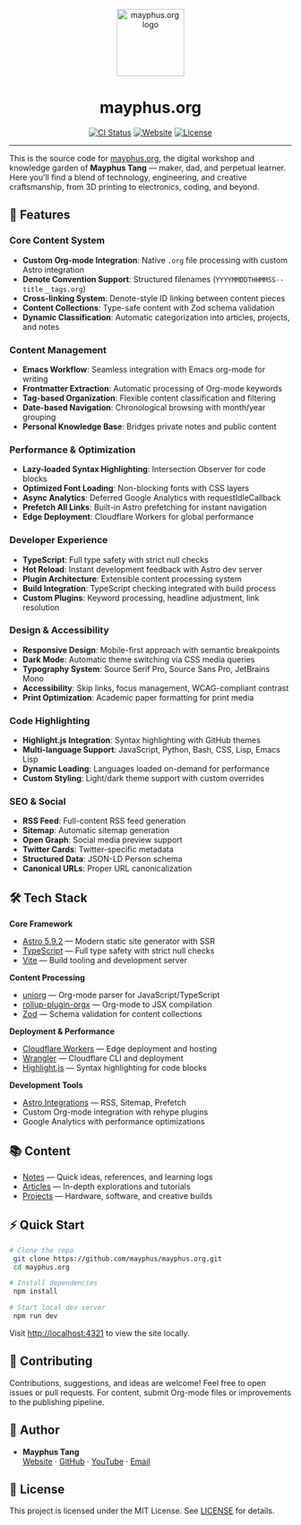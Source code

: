 <p align="center">
  <img src="https://mayphus.org/favicon.svg" alt="mayphus.org logo" width="120" />
</p>

<h1 align="center">mayphus.org</h1>

<p align="center">
  <a href="https://github.com/mayphus/mayphus.org/actions/workflows/ci.yml"><img src="https://github.com/mayphus/mayphus.org/actions/workflows/ci.yml/badge.svg" alt="CI Status"></a>
  <a href="https://mayphus.org/"><img src="https://img.shields.io/website?url=https%3A%2F%2Fmayphus.org" alt="Website"></a>
  <a href="https://github.com/mayphus/mayphus.org/blob/main/LICENSE"><img src="https://img.shields.io/github/license/mayphus/mayphus.org" alt="License"></a>
</p>

---

This is the source code for [mayphus.org](https://mayphus.org/), the digital workshop and knowledge garden of <strong>Mayphus Tang</strong> — maker, dad, and perpetual learner. Here you'll find a blend of technology, engineering, and creative craftsmanship, from 3D printing to electronics, coding, and beyond.

## 🚀 Features

### **Core Content System**
- **Custom Org-mode Integration**: Native `.org` file processing with custom Astro integration
- **Denote Convention Support**: Structured filenames (`YYYYMMDDTHHMMSS--title__tags.org`)
- **Cross-linking System**: Denote-style ID linking between content pieces
- **Content Collections**: Type-safe content with Zod schema validation
- **Dynamic Classification**: Automatic categorization into articles, projects, and notes

### **Content Management**
- **Emacs Workflow**: Seamless integration with Emacs org-mode for writing
- **Frontmatter Extraction**: Automatic processing of Org-mode keywords
- **Tag-based Organization**: Flexible content classification and filtering
- **Date-based Navigation**: Chronological browsing with month/year grouping
- **Personal Knowledge Base**: Bridges private notes and public content

### **Performance & Optimization**
- **Lazy-loaded Syntax Highlighting**: Intersection Observer for code blocks
- **Optimized Font Loading**: Non-blocking fonts with CSS layers
- **Async Analytics**: Deferred Google Analytics with requestIdleCallback
- **Prefetch All Links**: Built-in Astro prefetching for instant navigation
- **Edge Deployment**: Cloudflare Workers for global performance

### **Developer Experience**
- **TypeScript**: Full type safety with strict null checks
- **Hot Reload**: Instant development feedback with Astro dev server
- **Plugin Architecture**: Extensible content processing system
- **Build Integration**: TypeScript checking integrated with build process
- **Custom Plugins**: Keyword processing, headline adjustment, link resolution

### **Design & Accessibility**
- **Responsive Design**: Mobile-first approach with semantic breakpoints
- **Dark Mode**: Automatic theme switching via CSS media queries
- **Typography System**: Source Serif Pro, Source Sans Pro, JetBrains Mono
- **Accessibility**: Skip links, focus management, WCAG-compliant contrast
- **Print Optimization**: Academic paper formatting for print media

### **Code Highlighting**
- **Highlight.js Integration**: Syntax highlighting with GitHub themes
- **Multi-language Support**: JavaScript, Python, Bash, CSS, Lisp, Emacs Lisp
- **Dynamic Loading**: Languages loaded on-demand for performance
- **Custom Styling**: Light/dark theme support with custom overrides

### **SEO & Social**
- **RSS Feed**: Full-content RSS feed generation
- **Sitemap**: Automatic sitemap generation
- **Open Graph**: Social media preview support
- **Twitter Cards**: Twitter-specific metadata
- **Structured Data**: JSON-LD Person schema
- **Canonical URLs**: Proper URL canonicalization

## 🛠️ Tech Stack

**Core Framework**
- [Astro 5.9.2](https://astro.build) — Modern static site generator with SSR
- [TypeScript](https://www.typescriptlang.org/) — Full type safety with strict null checks
- [Vite](https://vitejs.dev/) — Build tooling and development server

**Content Processing**
- [uniorg](https://github.com/rasendubi/uniorg) — Org-mode parser for JavaScript/TypeScript
- [rollup-plugin-orgx](https://www.npmjs.com/package/rollup-plugin-orgx) — Org-mode to JSX compilation
- [Zod](https://zod.dev/) — Schema validation for content collections

**Deployment & Performance**
- [Cloudflare Workers](https://workers.cloudflare.com/) — Edge deployment and hosting
- [Wrangler](https://developers.cloudflare.com/workers/wrangler/) — Cloudflare CLI and deployment
- [Highlight.js](https://highlightjs.org/) — Syntax highlighting for code blocks

**Development Tools**
- [Astro Integrations](https://docs.astro.build/en/guides/integrations-guide/) — RSS, Sitemap, Prefetch
- Custom Org-mode integration with rehype plugins
- Google Analytics with performance optimizations

## 📚 Content

- [Notes](https://mayphus.org/notes/) — Quick ideas, references, and learning logs
- [Articles](https://mayphus.org/articles/) — In-depth explorations and tutorials
- [Projects](https://mayphus.org/projects/) — Hardware, software, and creative builds

## ⚡ Quick Start

```bash
# Clone the repo
 git clone https://github.com/mayphus/mayphus.org.git
 cd mayphus.org

# Install dependencies
 npm install

# Start local dev server
 npm run dev
```

Visit [http://localhost:4321](http://localhost:4321) to view the site locally.

## 🤝 Contributing

Contributions, suggestions, and ideas are welcome! Feel free to open issues or pull requests. For content, submit Org-mode files or improvements to the publishing pipeline.

## 👤 Author

- **Mayphus Tang**  
  [Website](https://mayphus.org) · [GitHub](https://github.com/mayphus) · [YouTube](https://youtube.com/@mayphustang) · [Email](mailto:tangmeifa@gmail.com)

## 📝 License

This project is licensed under the MIT License. See [LICENSE](LICENSE) for details.
